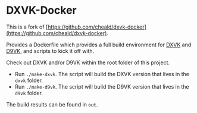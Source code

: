 # DXVK-Docker

This is a fork of [https://github.com/cheald/dxvk-docker](https://github.com/cheald/dxvk-docker).

Provides a Dockerfile which provides a full build environment for [DXVK](https://github.com/doitsujin/dxvk) and [D9VK](https://github.com/Joshua-Ashton/d9vk), and scripts to kick it off with.

Check out DXVK and/or D9VK within the root folder of this project.

- Run `./make-dxvk`. The script will build the DXVK version that lives in the `dxvk` folder.
- Run `./make-d9vk`. The script will build the D9VK version that lives in the `d9vk` folder.

The build results can be found in `out`.
